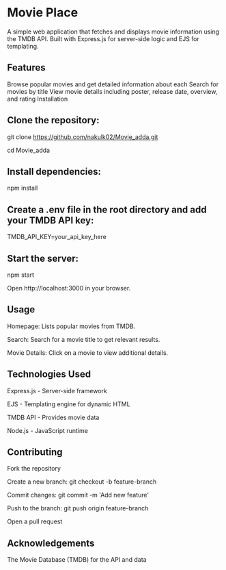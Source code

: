 # Movie Place
A simple web application that fetches and displays movie information using the TMDB API. Built with Express.js for server-side logic and EJS for templating.

## Features
Browse popular movies and get detailed information about each
Search for movies by title
View movie details including poster, release date, overview, and rating
Installation
## Clone the repository:
git clone https://github.com/nakulk02/Movie_adda.git

cd Movie_adda

## Install dependencies:
npm install

## Create a .env file in the root directory and add your TMDB API key:

TMDB_API_KEY=your_api_key_here
## Start the server:
npm start

Open http://localhost:3000 in your browser.

## Usage
Homepage: Lists popular movies from TMDB.

Search: Search for a movie title to get relevant results.

Movie Details: Click on a movie to view additional details.

## Technologies Used
Express.js - Server-side framework

EJS - Templating engine for dynamic HTML

TMDB API - Provides movie data

Node.js - JavaScript runtime

## Contributing
Fork the repository

Create a new branch: git checkout -b feature-branch

Commit changes: git commit -m 'Add new feature'

Push to the branch: git push origin feature-branch

Open a pull request

## Acknowledgements
The Movie Database (TMDB) for the API and data
